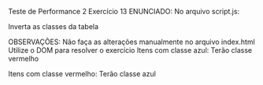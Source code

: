 Teste de Performance 2
Exercício 13
ENUNCIADO:
No arquivo script.js:

Inverta as classes da tabela

OBSERVAÇÕES:
Não faça as alterações manualmente no arquivo index.html
Utilize o DOM para resolver o exercício
Itens com classe azul:
Terão classe vermelho

Itens com classe vermelho:
Terão classe azul